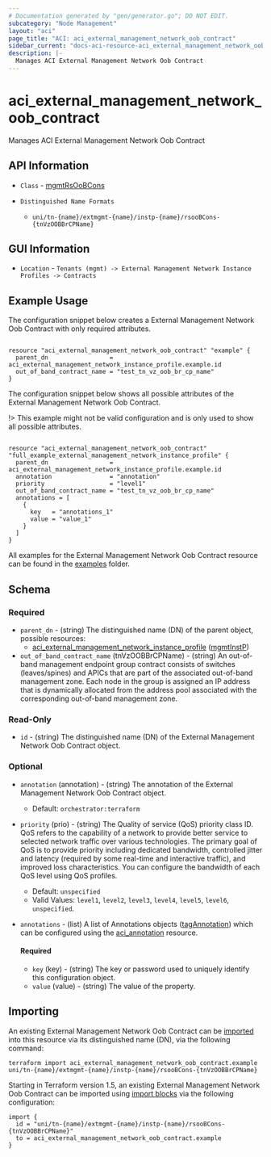 ```yaml
---
# Documentation generated by "gen/generator.go"; DO NOT EDIT.
subcategory: "Node Management"
layout: "aci"
page_title: "ACI: aci_external_management_network_oob_contract"
sidebar_current: "docs-aci-resource-aci_external_management_network_oob_contract"
description: |-
  Manages ACI External Management Network Oob Contract
---
```


# aci_external_management_network_oob_contract #

Manages ACI External Management Network Oob Contract

## API Information ##

* `Class` - [mgmtRsOoBCons](https://pubhub.devnetcloud.com/media/model-doc-latest/docs/app/index.html#/objects/mgmtRsOoBCons/overview)

* `Distinguished Name Formats`
  - `uni/tn-{name}/extmgmt-{name}/instp-{name}/rsooBCons-{tnVzOOBBrCPName}`

## GUI Information ##

* `Location` - `Tenants (mgmt) -> External Management Network Instance Profiles -> Contracts`

## Example Usage ##

The configuration snippet below creates a External Management Network Oob Contract with only required attributes.

```hcl

resource "aci_external_management_network_oob_contract" "example" {
  parent_dn                 = aci_external_management_network_instance_profile.example.id
  out_of_band_contract_name = "test_tn_vz_oob_br_cp_name"
}
  ```

The configuration snippet below shows all possible attributes of the External Management Network Oob Contract.

!> This example might not be valid configuration and is only used to show all possible attributes.

```hcl

resource "aci_external_management_network_oob_contract" "full_example_external_management_network_instance_profile" {
  parent_dn                 = aci_external_management_network_instance_profile.example.id
  annotation                = "annotation"
  priority                  = "level1"
  out_of_band_contract_name = "test_tn_vz_oob_br_cp_name"
  annotations = [
    {
      key   = "annotations_1"
      value = "value_1"
    }
  ]
}

```

All examples for the External Management Network Oob Contract resource can be found in the [examples](https://github.com/CiscoDevNet/terraform-provider-aci/examples/resources/aci_external_management_network_oob_contract) folder.

## Schema

### Required

* `parent_dn` - (string) The distinguished name (DN) of the parent object, possible resources:
  - [aci_external_management_network_instance_profile](https://registry.terraform.io/providers/CiscoDevNet/aci/latest/docs/resources/external_management_network_instance_profile) ([mgmtInstP](https://pubhub.devnetcloud.com/media/model-doc-latest/docs/app/index.html#/objects/mgmtInstP/overview))
* `out_of_band_contract_name` (tnVzOOBBrCPName) - (string) An out-of-band management endpoint group contract consists of switches (leaves/spines) and APICs that are part of the associated out-of-band management zone. Each node in the group is assigned an IP address that is dynamically allocated from the address pool associated with the corresponding out-of-band management zone.

### Read-Only

* `id` - (string) The distinguished name (DN) of the External Management Network Oob Contract object.

### Optional
  
* `annotation` (annotation) - (string) The annotation of the External Management Network Oob Contract object.
  - Default: `orchestrator:terraform`
* `priority` (prio) - (string) The Quality of service (QoS) priority class ID. QoS refers to the capability of a network to provide better service to selected network traffic over various technologies. The primary goal of QoS is to provide priority including dedicated bandwidth, controlled jitter and latency (required by some real-time and interactive traffic), and improved loss characteristics. You can configure the bandwidth of each QoS level using QoS profiles.
  - Default: `unspecified`
  - Valid Values: `level1`, `level2`, `level3`, `level4`, `level5`, `level6`, `unspecified`.

* `annotations` - (list) A list of Annotations objects ([tagAnnotation](https://pubhub.devnetcloud.com/media/model-doc-latest/docs/app/index.html#/objects/tagAnnotation/overview)) which can be configured using the [aci_annotation](https://registry.terraform.io/providers/CiscoDevNet/aci/latest/docs/resources/annotation) resource.
  
  #### Required
  
  * `key` (key) - (string) The key or password used to uniquely identify this configuration object.
  * `value` (value) - (string) The value of the property.

## Importing

An existing External Management Network Oob Contract can be [imported](https://www.terraform.io/docs/import/index.html) into this resource via its distinguished name (DN), via the following command:

```
terraform import aci_external_management_network_oob_contract.example uni/tn-{name}/extmgmt-{name}/instp-{name}/rsooBCons-{tnVzOOBBrCPName}
```

Starting in Terraform version 1.5, an existing External Management Network Oob Contract can be imported 
using [import blocks](https://developer.hashicorp.com/terraform/language/import) via the following configuration:

```
import {
  id = "uni/tn-{name}/extmgmt-{name}/instp-{name}/rsooBCons-{tnVzOOBBrCPName}"
  to = aci_external_management_network_oob_contract.example
}
```

